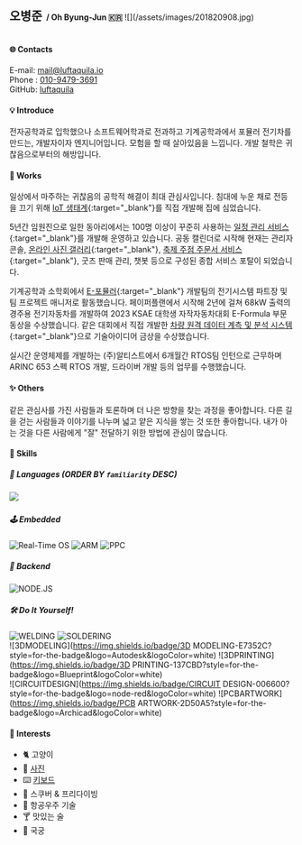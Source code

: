 <h2 style="display: inline-block">오병준</h2>
<h4 style="display: inline-block">&nbsp;/ Oh Byung-Jun <span style='font-family: "Twemoji Country Flags"'>🇰🇷</span></h4>
![](/assets/images/201820908.jpg)

#### 🌐 Contacts
<i class='fas fa-envelope'></i> E-mail: <a href="mailto:mail@luftaquila.io">mail@luftaquila.io</a>  
<i class='fas fa-phone-alt'></i> Phone : <a href="tel:01094793691">010-9479-3691</a>  
<i class='fab fa-github'></i> GitHub: <a href="https://github.com/luftaquila">luftaquila</a>

#### 💡 Introduce
전자공학과로 입학했으나 소프트웨어학과로 전과하고 기계공학과에서 포뮬러 전기차를 만드는, 개발자이자 엔지니어입니다. 모험을 할 때 살아있음을 느낍니다. 개발 철학은 귀찮음으로부터의 해방입니다.

#### 🧭 Works
일상에서 마주하는 귀찮음의 공학적 해결이 최대 관심사입니다. 침대에 누운 채로 전등을 끄기 위해 [IoT 생태계](https://luftaquila.io/works/iot/){:target="_blank"}를 직접 개발해 집에 심었습니다.

5년간 임원진으로 일한 동아리에서는 100명 이상이 꾸준히 사용하는 [일정 관리 서비스](https://luftaquila.io/works/ajoumeow/){:target="_blank"}를 개발해 운영하고 있습니다. 공동 캘린더로 시작해 현재는 관리자 콘솔, [온라인 사진 갤러리](https://ajoumeow.luftaquila.io/gallery/){:target="_blank"}, [축제 주점 주문서 서비스](https://luftaquila.io/works/ajoupub/){:target="_blank"}, 굿즈 판매 관리, 챗봇 등으로 구성된 종합 서비스 포탈이 되었습니다.

기계공학과 소학회에서 [E-포뮬러](https://luftaquila.io/blog/e-formula/introduction/){:target="_blank"} 개발팀의 전기시스템 파트장 및 팀 프로젝트 매니저로 활동했습니다. 페이퍼플랜에서 시작해 2년에 걸쳐 68kW 출력의 경주용 전기자동차를 개발하여 2023 KSAE 대학생 자작자동차대회 E-Formula 부문 동상을 수상했습니다. 같은 대회에서 직접 개발한 [차량 원격 데이터 계측 및 분석 시스템](){:target="_blank"}으로 기술아이디어 금상을 수상했습니다.

실시간 운영체제를 개발하는 (주)알티스트에서 6개월간 RTOS팀 인턴으로 근무하며 ARINC 653 스펙 RTOS 개발, 드라이버 개발 등의 업무를 수행했습니다.

#### ✨ Others
같은 관심사를 가진 사람들과 토론하며 더 나은 방향을 찾는 과정을 좋아합니다. 다른 길을 걷는 사람들과 이야기를 나누며 넓고 얕은 지식을 쌓는 것 또한 좋아합니다. 내가 아는 것을 다른 사람에게 "잘" 전달하기 위한 방법에 관심이 많습니다.

#### 🚀 Skills
##### 📖 Languages (ORDER BY `familiarity` DESC)
<!-- ![C](https://img.shields.io/badge/C-00599C?style=for-the-badge&logo=c&logoColor=white) -->
<!-- ![JAVASCRIPT](https://img.shields.io/badge/JavaScript-323330?style=for-the-badge&logo=javascript&logoColor=F7DF1E) -->
<!-- ![PYTHON](https://img.shields.io/badge/Python-3776AB?style=for-the-badge&logo=python&logoColor=white) -->
<img src="https://github-readme-stats.vercel.app/api/wakatime?username=luftaquila&layout=compact&theme=vue&hide_title=true&custom_title=Languages%20by%20working%20time&langs_count=8&hide=html,vim%20script,css,autohotkey,bash,json,text,other,cmake,restructuredtext,git%20config,gosu,batchfile,ini,ld,yaml,objective-c,makefile,sh,xml,gitignore,csv,conf,scss,zsh,messages,tmux,cson,less,systemd,diff,fstab,php,ca65%assembler,gitrebase,gitconfig,markdown,c%2b%2b,arduino,openscad,gdscript,gdscript3">

##### 🕹️ Embedded
![Real-Time OS](https://img.shields.io/badge/Real%20Time%20OS-556472?style=for-the-badge&logo=figshare&logoColor=white)
![ARM](https://img.shields.io/badge/arm-0091BD?style=for-the-badge&logo=arm&logoColor=white)
![PPC](https://img.shields.io/badge/ppc-FF7328?style=for-the-badge&logo=power-automate&logoColor=white)

##### 📡 Backend
![NODE.JS](https://img.shields.io/badge/Node.js-339933?style=for-the-badge&logo=nodedotjs&logoColor=white)

##### 🛠️ Do It Yourself!
![WELDING](https://img.shields.io/badge/WELDING-324FFF?style=for-the-badge&logo=Lit&logoColor=white)
![SOLDERING](https://img.shields.io/badge/SOLDERING-556472?style=for-the-badge&logo=Openlayers&logoColor=white)<br>
![3DMODELING](https://img.shields.io/badge/3D MODELING-E7352C?style=for-the-badge&logo=Autodesk&logoColor=white)
![3DPRINTING](https://img.shields.io/badge/3D PRINTING-137CBD?style=for-the-badge&logo=Blueprint&logoColor=white)<br>
![CIRCUITDESIGN](https://img.shields.io/badge/CIRCUIT DESIGN-006600?style=for-the-badge&logo=node-red&logoColor=white)
![PCBARTWORK](https://img.shields.io/badge/PCB ARTWORK-2D50A5?style=for-the-badge&logo=Archicad&logoColor=white)


#### 🌠 Interests
- 🐈 고양이
- 📸 [사진](https://luftaquila.io/photos/)
- ⌨️  [키보드](https://luftaquila.io/keyboard/)
- 🤿 스쿠버 & 프리다이빙
- 🚀 항공우주 기술
- 🍸 맛있는 술
- 🏹 국궁

<!--
{% for item in site.data.interests %}
<p
  class="inline-block rounded-full text-white {{item.color}} duration-300 text-sm font-bold mr-1 md:mr-2 mb-2 px-2 py-1 opacity-90 hover:opacity-100"
  data-sal="slide-up"
  data-sal-duration="{{site.data.settings.data-sal-duration}}"
  style='margin-right: 0.5rem'
>
  &nbsp;{{item.interest}}&nbsp;
</p>
{% endfor %}
-->

<style>
  #-contacts {
    padding-top: .75rem!important;
  }
  .page h4 {
    padding-top: 2rem!important;
  }
  .page h5 {
    padding-top: 0px;
    margin-bottom: 0px;
  }

  @font-face {
    font-family: 'Twemoji Country Flags';
    unicode-range: U+1F1E6-1F1FF, U+1F3F4, U+E0062-E0063, U+E0065, U+E0067, U+E006C, U+E006E, U+E0073-E0074, U+E0077, U+E007F;
    src: url('https://cdn.jsdelivr.net/npm/country-flag-emoji-polyfill@0.1/dist/TwemojiCountryFlags.woff2') format('woff2');
    }
</style>
